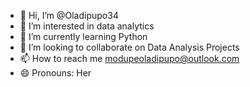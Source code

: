 - 👋 Hi, I’m @Oladipupo34
- 👀 I’m interested in data analytics
- 🌱 I’m currently learning Python
- 💞️ I’m looking to collaborate on Data Analysis Projects
- 📫 How to reach me modupeoladipupo@outlook.com
- 😄 Pronouns: Her
  

<!---
Oladipupo34/Oladipupo34 is a ✨ special ✨ repository because its `README.md` (this file) appears on your GitHub profile.
You can click the Preview link to take a look at your changes.
--->
